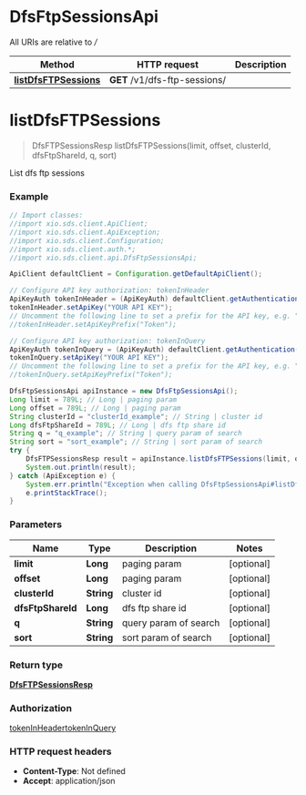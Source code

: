 # DfsFtpSessionsApi

All URIs are relative to */*

Method | HTTP request | Description
------------- | ------------- | -------------
[**listDfsFTPSessions**](DfsFtpSessionsApi.md#listDfsFTPSessions) | **GET** /v1/dfs-ftp-sessions/ | 

<a name="listDfsFTPSessions"></a>
# **listDfsFTPSessions**
> DfsFTPSessionsResp listDfsFTPSessions(limit, offset, clusterId, dfsFtpShareId, q, sort)



List dfs ftp sessions

### Example
```java
// Import classes:
//import xio.sds.client.ApiClient;
//import xio.sds.client.ApiException;
//import xio.sds.client.Configuration;
//import xio.sds.client.auth.*;
//import xio.sds.client.api.DfsFtpSessionsApi;

ApiClient defaultClient = Configuration.getDefaultApiClient();

// Configure API key authorization: tokenInHeader
ApiKeyAuth tokenInHeader = (ApiKeyAuth) defaultClient.getAuthentication("tokenInHeader");
tokenInHeader.setApiKey("YOUR API KEY");
// Uncomment the following line to set a prefix for the API key, e.g. "Token" (defaults to null)
//tokenInHeader.setApiKeyPrefix("Token");

// Configure API key authorization: tokenInQuery
ApiKeyAuth tokenInQuery = (ApiKeyAuth) defaultClient.getAuthentication("tokenInQuery");
tokenInQuery.setApiKey("YOUR API KEY");
// Uncomment the following line to set a prefix for the API key, e.g. "Token" (defaults to null)
//tokenInQuery.setApiKeyPrefix("Token");

DfsFtpSessionsApi apiInstance = new DfsFtpSessionsApi();
Long limit = 789L; // Long | paging param
Long offset = 789L; // Long | paging param
String clusterId = "clusterId_example"; // String | cluster id
Long dfsFtpShareId = 789L; // Long | dfs ftp share id
String q = "q_example"; // String | query param of search
String sort = "sort_example"; // String | sort param of search
try {
    DfsFTPSessionsResp result = apiInstance.listDfsFTPSessions(limit, offset, clusterId, dfsFtpShareId, q, sort);
    System.out.println(result);
} catch (ApiException e) {
    System.err.println("Exception when calling DfsFtpSessionsApi#listDfsFTPSessions");
    e.printStackTrace();
}
```

### Parameters

Name | Type | Description  | Notes
------------- | ------------- | ------------- | -------------
 **limit** | **Long**| paging param | [optional]
 **offset** | **Long**| paging param | [optional]
 **clusterId** | **String**| cluster id | [optional]
 **dfsFtpShareId** | **Long**| dfs ftp share id | [optional]
 **q** | **String**| query param of search | [optional]
 **sort** | **String**| sort param of search | [optional]

### Return type

[**DfsFTPSessionsResp**](DfsFTPSessionsResp.md)

### Authorization

[tokenInHeader](../README.md#tokenInHeader)[tokenInQuery](../README.md#tokenInQuery)

### HTTP request headers

 - **Content-Type**: Not defined
 - **Accept**: application/json

